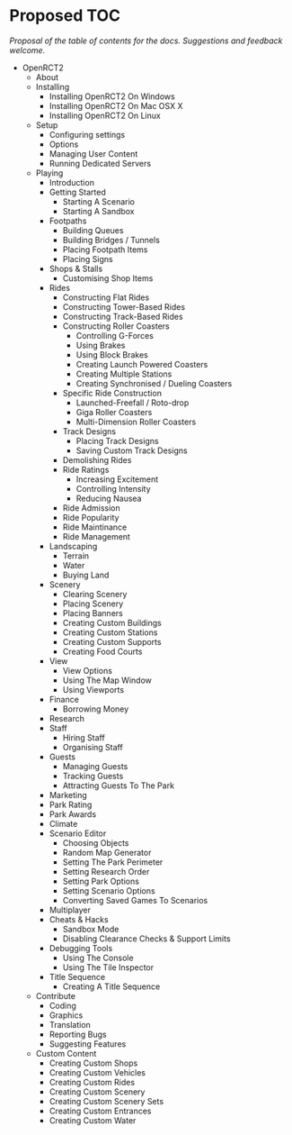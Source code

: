 Proposed TOC
============
*Proposal of the table of contents for the docs. Suggestions and feedback welcome.*

- OpenRCT2
  - About
  - Installing
    - Installing OpenRCT2 On Windows
    - Installing OpenRCT2 On Mac OSX X
    - Installing OpenRCT2 On Linux
  - Setup
    - Configuring settings
    - Options
    - Managing User Content
    - Running Dedicated Servers
  - Playing
    - Introduction
    - Getting Started
      - Starting A Scenario
      - Starting A Sandbox
    - Footpaths
      - Building Queues
      - Building Bridges / Tunnels
      - Placing Footpath Items
      - Placing Signs
    - Shops & Stalls
      - Customising Shop Items
    - Rides
      - Constructing Flat Rides
      - Constructing Tower-Based Rides
      - Constructing Track-Based Rides
      - Constructing Roller Coasters
        - Controlling G-Forces
        - Using Brakes
        - Using Block Brakes
        - Creating Launch Powered Coasters
        - Creating Multiple Stations
        - Creating Synchronised / Dueling Coasters
      - Specific Ride Construction
        - Launched-Freefall / Roto-drop
        - Giga Roller Coasters
        - Multi-Dimension Roller Coasters
      - Track Designs
        - Placing Track Designs
        - Saving Custom Track Designs
      - Demolishing Rides
      - Ride Ratings
        - Increasing Excitement
        - Controlling Intensity
        - Reducing Nausea
      - Ride Admission
      - Ride Popularity
      - Ride Maintinance
      - Ride Management
    - Landscaping
      - Terrain
      - Water
      - Buying Land
    - Scenery
      - Clearing Scenery
      - Placing Scenery
      - Placing Banners
      - Creating Custom Buildings
      - Creating Custom Stations
      - Creating Custom Supports
      - Creating Food Courts
    - View
      - View Options
      - Using The Map Window
      - Using Viewports
    - Finance
      - Borrowing Money
    - Research
    - Staff
      - Hiring Staff
      - Organising Staff
    - Guests
      - Managing Guests
      - Tracking Guests
      - Attracting Guests To The Park
    - Marketing
    - Park Rating
    - Park Awards
    - Climate
    - Scenario Editor
      - Choosing Objects
      - Random Map Generator
      - Setting The Park Perimeter
      - Setting Research Order
      - Setting Park Options
      - Setting Scenario Options
      - Converting Saved Games To Scenarios
    - Multiplayer
    - Cheats & Hacks
      - Sandbox Mode
      - Disabling Clearance Checks & Support Limits
    - Debugging Tools
      - Using The Console
      - Using The Tile Inspector
    - Title Sequence
      - Creating A Title Sequence
  - Contribute
    - Coding
    - Graphics
    - Translation
    - Reporting Bugs
    - Suggesting Features
  - Custom Content
    - Creating Custom Shops
    - Creating Custom Vehicles
    - Creating Custom Rides
    - Creating Custom Scenery
    - Creating Custom Scenery Sets 
    - Creating Custom Entrances
    - Creating Custom Water
